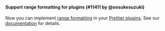 #### Support range formatting for plugins (#11411 by @sosukesuzuki)

Now you can implement [range formatting](https://prettier.io/docs/en/options.html#range) in your [Prettier plugins](https://prettier.io/docs/en/plugins.html). See our [documentation]() for details.
